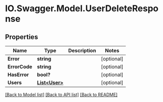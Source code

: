 # IO.Swagger.Model.UserDeleteResponse
## Properties

Name | Type | Description | Notes
------------ | ------------- | ------------- | -------------
**Error** | **string** |  | [optional] 
**ErrorCode** | **string** |  | [optional] 
**HasError** | **bool?** |  | [optional] 
**Users** | [**List&lt;User&gt;**](User.md) |  | [optional] 

[[Back to Model list]](../README.md#documentation-for-models) [[Back to API list]](../README.md#documentation-for-api-endpoints) [[Back to README]](../README.md)

